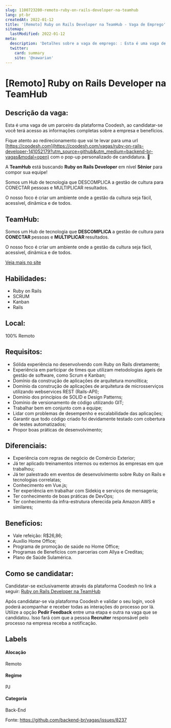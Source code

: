 ```yaml
---
slug: 1100723200-remoto-ruby-on-rails-developer-na-teamhub
lang: pt-br
createdAt: 2022-01-12
title: '[Remoto] Ruby on Rails Developer na TeamHub - Vaga de Emprego'
sitemap:
  lastModified: 2022-01-12
meta:
  description: 'Detalhes sobre a vaga de emprego: : Esta é uma vaga de um parceiro da plataforma Coodesh, ao candidatar-se você terá acesso as informações completas sobre a empresa e benefícios.  Fique atento ao redirecionamento que vai te levar para uma url [https://coodesh.com](https://coodesh.com/vagas/ruby-on-rails-developer-141052179?utm_source=github&utm_medium=backend-br-vagas&modal=open) com o pop-up personalizado de candidatura. 👋 <p>A <strong>TeamHub</strong> está buscando <strong>Ruby on Rails Developer</strong> em nível <strong>Sênior</strong> para compor sua equipe!</p> <p>Somos um Hub de tecnologia que DESCOMPLICA a gestão de cultura para CONECTAR pessoas e MULTIPLICAR resultados.</p> <p>O nosso foco é criar um ambiente onde a gestão da cultura seja fácil, acessível, dinâmica e de todos.</p>'
  twitter:
    card: summary
    site: '@nawarian'
---
```


# [Remoto] Ruby on Rails Developer na TeamHub

## Descrição da vaga: 
Esta é uma vaga de um parceiro da plataforma Coodesh, ao candidatar-se você terá acesso as informações completas sobre a empresa e benefícios.


Fique atento ao redirecionamento que vai te levar para uma url [https://coodesh.com](https://coodesh.com/vagas/ruby-on-rails-developer-141052179?utm_source=github&utm_medium=backend-br-vagas&modal=open) com o pop-up personalizado de candidatura. 👋
<p>A <strong>TeamHub</strong> está buscando <strong>Ruby on Rails Developer</strong> em nível <strong>Sênior</strong> para compor sua equipe!</p>
<p>Somos um Hub de tecnologia que DESCOMPLICA a gestão de cultura para CONECTAR pessoas e MULTIPLICAR resultados.</p>
<p>O nosso foco é criar um ambiente onde a gestão da cultura seja fácil, acessível, dinâmica e de todos.</p>

## TeamHub: 
 <p>Somos um Hub de tecnologia que <strong>DESCOMPLICA </strong>a gestão de cultura para <strong>CONECTAR </strong>pessoas e <strong>MULTIPLICAR </strong>resultados.</p>
<p>O nosso foco é criar um ambiente onde a gestão da cultura seja fácil, acessível, dinâmica e de todos.</p><a href='https://coodesh.com/empresas/teamhub'>Veja mais no site</a>

 ## Habilidades: 
 - Ruby on Rails 
- SCRUM 
- Kanban 
- Rails
## Local: 
 100% Remoto
## Requisitos: 
 - Sólida experiência no desenvolvendo com Ruby on Rails diretamente; 
- Experiência em participar de times que utilizam metodologias ágeis de gestão de software, como Scrum e Kanban; 
- Domínio da construção de aplicações de arquitetura monolítica; 
- Domínio da construção de aplicações de arquitetura de microsserviços utilizando webservices REST (Rails-API); 
- Domínio dos princípios de SOLID e Design Patterns; 
- Domínio de versionamento de código utilizando GIT; 
- Trabalhar bem em conjunto com a equipe; 
- Lidar com problemas de desempenho e escalabilidade das aplicações; 
- Garantir que todo código criado foi devidamente testado com cobertura de testes automatizados; 
- Propor boas práticas de desenvolvimento;
## Diferenciais: 
 - Experiência com regras de negócio de Comércio Exterior; 
- Já ter aplicado treinamentos internos ou externos às empresas em que trabalhou; 
- Já ter palestrado em eventos de desenvolvimento sobre Ruby on Rails e tecnologias correlatas; 
- Conhecimento em Vue.js; 
- Ter experiência em trabalhar com Sidekiq e serviços de mensageria; 
- Ter conhecimento de boas práticas de DevOps; 
- Ter conhecimento da infra-estrutura oferecida pela Amazon AWS e similares;
## Benefícios: 
 - Vale refeição: R$26,86; 
- Auxílio Home Office; 
- Programa de promoção de saúde no Home Office; 
- Programas de Benefícios com parcerias com Allya e Creditas; 
- Plano de Saúde Sulamérica.
## Como se candidatar:
Candidatar-se exclusivamente através da plataforma Coodesh no link a seguir: [Ruby on Rails Developer na TeamHub](https://coodesh.com/vagas/ruby-on-rails-developer-141052179?utm_source=github&utm_medium=backend-br-vagas&modal=open)


Após candidatar-se via plataforma Coodesh e validar o seu login, você poderá acompanhar e receber todas as interações do processo por lá. Utilize a opção **Pedir Feedback** entre uma etapa e outra na vaga que se candidatou. Isso fará com que a pessoa **Recruiter** responsável pelo processo na empresa receba a notificação.
## Labels
#### Alocação
Remoto
#### Regime
PJ
#### Categoria
Back-End

Fonte: https://github.com/backend-br/vagas/issues/8237